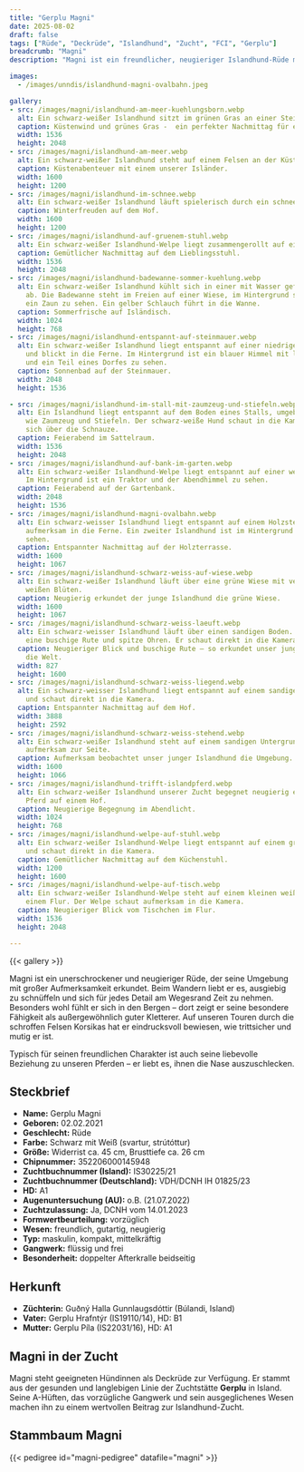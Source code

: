 ```yaml
---
title: "Gerplu Magni"
date: 2025-08-02
draft: false
tags: ["Rüde", "Deckrüde", "Islandhund", "Zucht", "FCI", "Gerplu"]
breadcrumb: "Magni"
description: "Magni ist ein freundlicher, neugieriger Islandhund-Rüde mit A-Hüften, vorzüglichem Gangwerk und liebevollem Wesen. Er steht als Deckrüde zur Verfügung und stammt aus der bewährten Gerplu-Linie in Island."

images:
  - /images/unndis/islandhund-magni-ovalbahn.jpeg

gallery:
- src: /images/magni/islandhund-am-meer-kuehlungsborn.webp
  alt: Ein schwarz-weißer Islandhund sitzt im grünen Gras an einer Steilküste. Im Hintergrund erstreckt sich das Meer.
  caption: Küstenwind und grünes Gras -  ein perfekter Nachmittag für einen Spaziergang.
  width: 1536
  height: 2048
- src: /images/magni/islandhund-am-meer.webp
  alt: Ein schwarz-weißer Islandhund steht auf einem Felsen an der Küste und blickt aufs Meer.
  caption: Küstenabenteuer mit einem unserer Isländer.
  width: 1600
  height: 1200
- src: /images/magni/islandhund-im-schnee.webp
  alt: Ein schwarz-weißer Islandhund läuft spielerisch durch ein schneebedecktes Feld. Im Hintergrund sind Bäume, ein Zaun und ein Schuppen zu sehen.
  caption: Winterfreuden auf dem Hof.
  width: 1600
  height: 1200
- src: /images/magni/islandhund-auf-gruenem-stuhl.webp
  alt: Ein schwarz-weißer Islandhund-Welpe liegt zusammengerollt auf einem hellgrünen Stuhl und schaut direkt in die Kamera. Im Hintergrund hängen verschiedene Pferdeutensilien.
  caption: Gemütlicher Nachmittag auf dem Lieblingsstuhl.
  width: 1536
  height: 2048
- src: /images/magni/islandhund-badewanne-sommer-kuehlung.webp
  alt: Ein schwarz-weißer Islandhund kühlt sich in einer mit Wasser gefüllten Badewanne
    ab. Die Badewanne steht im Freien auf einer Wiese, im Hintergrund sind Bäume und
    ein Zaun zu sehen. Ein gelber Schlauch führt in die Wanne.
  caption: Sommerfrische auf Isländisch.
  width: 1024
  height: 768
- src: /images/magni/islandhund-entspannt-auf-steinmauer.webp
  alt: Ein schwarz-weißer Islandhund liegt entspannt auf einer niedrigen Steinmauer
    und blickt in die Ferne. Im Hintergrund ist ein blauer Himmel mit leichten Wolken
    und ein Teil eines Dorfes zu sehen.
  caption: Sonnenbad auf der Steinmauer.
  width: 2048
  height: 1536

- src: /images/magni/islandhund-im-stall-mit-zaumzeug-und-stiefeln.webp
  alt: Ein Islandhund liegt entspannt auf dem Boden eines Stalls, umgeben von Reitzubehör
    wie Zaumzeug und Stiefeln. Der schwarz-weiße Hund schaut in die Kamera und leckt
    sich über die Schnauze.
  caption: Feierabend im Sattelraum.
  width: 1536
  height: 2048
- src: /images/magni/islandhund-auf-bank-im-garten.webp
  alt: Ein schwarz-weißer Islandhund-Welpe liegt entspannt auf einer weißen Gartenbank.
    Im Hintergrund ist ein Traktor und der Abendhimmel zu sehen.
  caption: Feierabend auf der Gartenbank.
  width: 2048
  height: 1536
- src: /images/magni/islandhund-magni-ovalbahn.webp
  alt: Ein schwarz-weisser Islandhund liegt entspannt auf einem Holzsteg und blickt
    aufmerksam in die Ferne. Ein zweiter Islandhund ist im Hintergrund unscharf zu
    sehen.
  caption: Entspannter Nachmittag auf der Holzterrasse.
  width: 1600
  height: 1067
- src: /images/magni/islandhund-schwarz-weiss-auf-wiese.webp
  alt: Ein schwarz-weißer Islandhund läuft über eine grüne Wiese mit vereinzelten
    weißen Blüten.
  caption: Neugierig erkundet der junge Islandhund die grüne Wiese.
  width: 1600
  height: 1067
- src: /images/magni/islandhund-schwarz-weiss-laeuft.webp
  alt: Ein schwarz-weisser Islandhund läuft über einen sandigen Boden. Der Hund hat
    eine buschige Rute und spitze Ohren. Er schaut direkt in die Kamera.
  caption: Neugieriger Blick und buschige Rute – so erkundet unser junger Islandhund
    die Welt.
  width: 827
  height: 1600
- src: /images/magni/islandhund-schwarz-weiss-liegend.webp
  alt: Ein schwarz-weisser Islandhund liegt entspannt auf einem sandigen Untergrund
    und schaut direkt in die Kamera.
  caption: Entspannter Nachmittag auf dem Hof.
  width: 3888
  height: 2592
- src: /images/magni/islandhund-schwarz-weiss-stehend.webp
  alt: Ein schwarz-weißer Islandhund steht auf einem sandigen Untergrund und schaut
    aufmerksam zur Seite.
  caption: Aufmerksam beobachtet unser junger Islandhund die Umgebung.
  width: 1600
  height: 1066
- src: /images/magni/islandhund-trifft-islandpferd.webp
  alt: Ein schwarz-weißer Islandhund unserer Zucht begegnet neugierig einem braunen
    Pferd auf einem Hof.
  caption: Neugierige Begegnung im Abendlicht.
  width: 1024
  height: 768
- src: /images/magni/islandhund-welpe-auf-stuhl.webp
  alt: Ein schwarz-weißer Islandhund-Welpe liegt entspannt auf einem grünen Stuhl
    und schaut direkt in die Kamera.
  caption: Gemütlicher Nachmittag auf dem Küchenstuhl.
  width: 1200
  height: 1600
- src: /images/magni/islandhund-welpe-auf-tisch.webp
  alt: Ein schwarz-weißer Islandhund-Welpe steht auf einem kleinen weißen Tisch in
    einem Flur. Der Welpe schaut aufmerksam in die Kamera.
  caption: Neugieriger Blick vom Tischchen im Flur.
  width: 1536
  height: 2048

---
```


{{< gallery >}}

Magni ist ein unerschrockener und neugieriger Rüde, der seine Umgebung mit großer Aufmerksamkeit erkundet. Beim Wandern liebt er es, ausgiebig zu schnüffeln und sich für jedes Detail am Wegesrand Zeit zu nehmen. Besonders wohl fühlt er sich in den Bergen – dort zeigt er seine besondere Fähigkeit als außergewöhnlich guter Kletterer. Auf unseren Touren durch die schroffen Felsen Korsikas hat er eindrucksvoll bewiesen, wie trittsicher und mutig er ist.

Typisch für seinen freundlichen Charakter ist auch seine liebevolle Beziehung zu unseren Pferden – er liebt es, ihnen die Nase auszuschlecken.

## Steckbrief

- **Name:** Gerplu Magni
- **Geboren:** 02.02.2021
- **Geschlecht:** Rüde
- **Farbe:** Schwarz mit Weiß (svartur, strútóttur)
- **Größe:** Widerrist ca. 45 cm, Brusttiefe ca. 26 cm
- **Chipnummer:** 352206000145948
- **Zuchtbuchnummer (Island):** IS30225/21
- **Zuchtbuchnummer (Deutschland):** VDH/DCNH IH 01825/23
- **HD:** A1
- **Augenuntersuchung (AU):** o.B. (21.07.2022)
- **Zuchtzulassung:** Ja, DCNH vom 14.01.2023
- **Formwertbeurteilung:** vorzüglich
- **Wesen:** freundlich, gutartig, neugierig
- **Typ:** maskulin, kompakt, mittelkräftig
- **Gangwerk:** flüssig und frei
- **Besonderheit:** doppelter Afterkralle beidseitig

## Herkunft

- **Züchterin:** Guðný Halla Gunnlaugsdóttir (Búlandi, Island)
- **Vater:** Gerplu Hrafntýr (IS19110/14), HD: B1
- **Mutter:** Gerplu Píla (IS22031/16), HD: A1

## Magni in der Zucht

Magni steht geeigneten Hündinnen als Deckrüde zur Verfügung. Er stammt aus der gesunden und langlebigen Linie der Zuchtstätte **Gerplu** in Island. Seine A-Hüften, das vorzügliche Gangwerk und sein ausgeglichenes Wesen machen ihn zu einem wertvollen Beitrag zur Islandhund-Zucht.

## Stammbaum Magni


{{< pedigree id="magni-pedigree" datafile="magni" >}}
